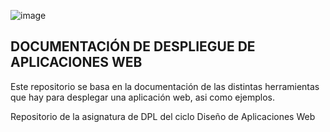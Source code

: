![image](https://user-images.githubusercontent.com/73592097/154956447-9b763135-d428-49a1-aa7d-4543f0ba74c2.png)

## DOCUMENTACIÓN DE DESPLIEGUE DE APLICACIONES WEB ##


Este repositorio se basa en la documentación de las distintas herramientas que hay para desplegar una aplicación web, asi como ejemplos.

Repositorio de la asignatura de DPL del ciclo Diseño de Aplicaciones Web
